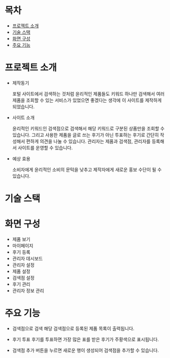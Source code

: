# 목차
- [프로젝트 소개](#프로젝트-소개)
- [기술 스택](#기술-스택)
- [화면 구성](#화면-구성)
- [주요 기능](#주요-기능)

# 프로젝트 소개
- 제작동기
  
  포털 사이트에서 검색하는 것처럼 윤리적인 제품들도 키워드 하나만 검색해서 여러 제품을 조회할 수 있는 서비스가 있었으면 좋겠다는 생각에 이 사이트를 제작하게 되었습니다.
- 사이트 소개
  
  윤리적인 키워드인 검색점으로 검색해서 해당 키워드로 구분된 상품만을 조회할 수 있습니다.
  그리고 사용한 제품을 글로 쓰는 후기가 아닌 투표하는 후기로 간단히 작성해서 편하게 의견을 나눌 수 있습니다.
  관리자는 제품과 검색점, 관리자를 등록해서 사이트를 운영할 수 있습니다.
- 예상 효용
  
  소비자에게 윤리적인 소비의 문턱을 낮추고 제작자에게 새로운 홍보 수단이 될 수 있습니다.

# 기술 스택

# 화면 구성
- 제품 보기
- 마이페이지
- 후기 등록
- 관리자 데시보드
- 관리자 설정
- 제품 설정
- 검색점 설정
- 후기 관리
- 관리자 정보 관리

# 주요 기능
- 검색점으로 검색
  해당 검색점으로 등록된 제품 목록이 출력됩니다.

- 후기 투표
  후기를 투표하면 가장 많은 표를 받은 후기가 주황색으로 표시됩니다.

- 검색점 추가
  버튼을 누르면 새로운 행이 생성되어 검색점을 추가할 수 있습니다.
